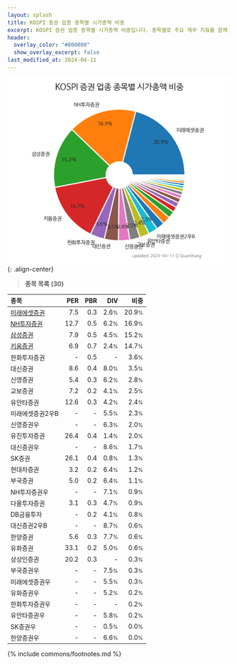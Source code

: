 ```yaml
---
layout: splash
title: KOSPI 증권 업종 종목별 시가총액 비중
excerpt: KOSPI 증권 업종 종목별 시가총액 비중입니다. 종목별로 주요 재무 지표를 함께 표시합니다.
header:
  overlay_color: "#800000"
  show_overlay_excerpt: false
last_modified_at: 2024-04-11
---
```



![KOSPI 증권 업종 종목별 시가총액 비중](/stats/sector/images/kospi_업종_증권_종목.png){: .align-center}


> **종목 목록 (30)**<a id="list"></a>

| **종목** | **PER** | **PBR** | **DIV** | **비중** |
| :------- | ------: | ------: | ------: | -------: |
| [미래에셋증권](/006800/) | 7.5 | 0.3 | 2.6<small>%</small> | 20.9<small>%</small> |
| [NH투자증권](/005940/) | 12.7 | 0.5 | 6.2<small>%</small> | 16.9<small>%</small> |
| [삼성증권](/016360/) | 7.9 | 0.5 | 4.5<small>%</small> | 15.2<small>%</small> |
| [키움증권](/039490/) | 6.9 | 0.7 | 2.4<small>%</small> | 14.7<small>%</small> |
| 한화투자증권 | - | 0.5 | - | 3.6<small>%</small> |
| 대신증권 | 8.6 | 0.4 | 8.0<small>%</small> | 3.5<small>%</small> |
| 신영증권 | 5.4 | 0.3 | 6.2<small>%</small> | 2.8<small>%</small> |
| 교보증권 | 7.2 | 0.2 | 4.1<small>%</small> | 2.5<small>%</small> |
| 유안타증권 | 12.6 | 0.3 | 4.2<small>%</small> | 2.4<small>%</small> |
| 미래에셋증권2우B | - | - | 5.5<small>%</small> | 2.3<small>%</small> |
| 신영증권우 | - | - | 6.3<small>%</small> | 2.0<small>%</small> |
| 유진투자증권 | 26.4 | 0.4 | 1.4<small>%</small> | 2.0<small>%</small> |
| 대신증권우 | - | - | 8.6<small>%</small> | 1.7<small>%</small> |
| SK증권 | 26.1 | 0.4 | 0.8<small>%</small> | 1.3<small>%</small> |
| 현대차증권 | 3.2 | 0.2 | 6.4<small>%</small> | 1.2<small>%</small> |
| 부국증권 | 5.0 | 0.2 | 6.4<small>%</small> | 1.1<small>%</small> |
| NH투자증권우 | - | - | 7.1<small>%</small> | 0.9<small>%</small> |
| 다올투자증권 | 3.1 | 0.3 | 4.7<small>%</small> | 0.9<small>%</small> |
| DB금융투자 | - | 0.2 | 4.1<small>%</small> | 0.8<small>%</small> |
| 대신증권2우B | - | - | 8.7<small>%</small> | 0.6<small>%</small> |
| 한양증권 | 5.6 | 0.3 | 7.7<small>%</small> | 0.6<small>%</small> |
| 유화증권 | 33.1 | 0.2 | 5.0<small>%</small> | 0.6<small>%</small> |
| 상상인증권 | 20.2 | 0.3 | - | 0.3<small>%</small> |
| 부국증권우 | - | - | 7.5<small>%</small> | 0.3<small>%</small> |
| 미래에셋증권우 | - | - | 5.5<small>%</small> | 0.3<small>%</small> |
| 유화증권우 | - | - | 5.2<small>%</small> | 0.2<small>%</small> |
| 한화투자증권우 | - | - | - | 0.2<small>%</small> |
| 유안타증권우 | - | - | 5.8<small>%</small> | 0.2<small>%</small> |
| SK증권우 | - | - | 0.5<small>%</small> | 0.0<small>%</small> |
| 한양증권우 | - | - | 6.6<small>%</small> | 0.0<small>%</small> |

{% include commons/footnotes.md %}